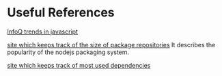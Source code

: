 # Useful References

[InfoQ trends in javascript](https://www.infoq.com/articles/javascript-web-development-trends-2020/)

[site which keeps track of the size of package repositories](http://www.modulecounts.com/)
It describes the popularity of the nodejs packaging system.

[site which keeps track of most used dependencies](https://david-dm.org/)
